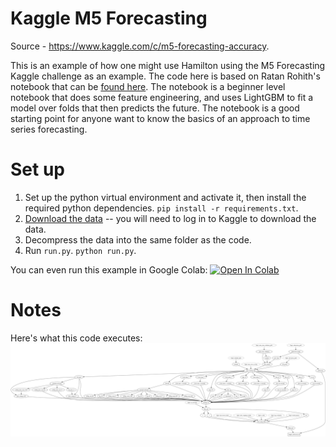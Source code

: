 # Kaggle M5 Forecasting
Source - https://www.kaggle.com/c/m5-forecasting-accuracy.

This is an example of how one might use Hamilton using the M5 Forecasting Kaggle
challenge as an example. The code here is based on Ratan Rohith's notebook
that can be [found here](https://www.kaggle.com/code/ratan123/m5-forecasting-lightgbm-with-timeseries-splits).
The notebook is a beginner level notebook that does some feature engineering, and uses LightGBM to fit
a model over folds that then predicts the future. The notebook is a good starting point for anyone want to know
the basics of an approach to time series forecasting.

# Set up
1. Set up the python virtual environment and activate it, then install the required python dependencies.
`pip install -r requirements.txt`.
2. [Download the data](https://www.kaggle.com/competitions/m5-forecasting-accuracy/data) --
you will need to log in to Kaggle to download the data.
3. Decompress the data into the same folder as the code.
4. Run `run.py`. `python run.py`.

You can even run this example in Google Colab:
[![Open In Colab](https://colab.research.google.com/assets/colab-badge.svg)
](https://colab.research.google.com/github/dagworks-inc/hamilton/blob/main/examples/model_examples/time-series/Hamilton-TimeSeriesmodel.ipynb)



# Notes
Here's what this code executes:
![kaggle_submission_df](kaggle_submission_df.dot.png)
